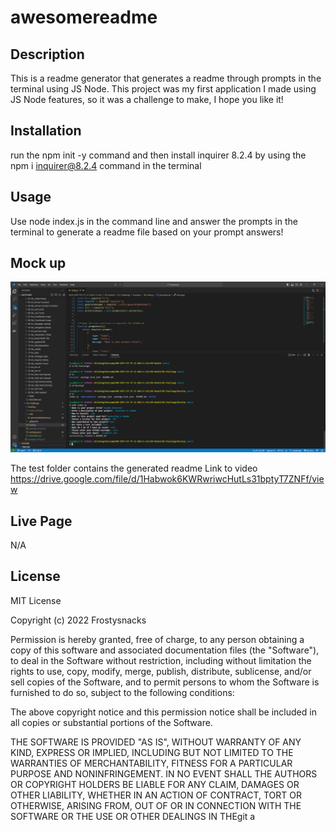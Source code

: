 # awesomereadme
## Description

This is a readme generator that generates a readme through prompts in the terminal using JS Node. This project was my first application I made using JS Node features, so it was a challenge to make, I hope you like it!


## Installation
run the npm init -y command and then install inquirer 8.2.4 by using the npm i inquirer@8.2.4 command in the terminal

## Usage
Use node index.js in the command line and answer the prompts in the terminal to generate a readme file based on your prompt answers!

## Mock up

![alt text](https://github.com/Frostysnacks/awesomereadme/blob/main/Mockup/mock2.PNG)



The test folder contains the generated readme
Link to video
https://drive.google.com/file/d/1Habwok6KWRwriwcHutLs31bptyT7ZNFf/view
## Live Page

N/A


## License


MIT License

Copyright (c) 2022 Frostysnacks

Permission is hereby granted, free of charge, to any person obtaining a copy
of this software and associated documentation files (the "Software"), to deal
in the Software without restriction, including without limitation the rights
to use, copy, modify, merge, publish, distribute, sublicense, and/or sell
copies of the Software, and to permit persons to whom the Software is
furnished to do so, subject to the following conditions:

The above copyright notice and this permission notice shall be included in all
copies or substantial portions of the Software.

THE SOFTWARE IS PROVIDED "AS IS", WITHOUT WARRANTY OF ANY KIND, EXPRESS OR
IMPLIED, INCLUDING BUT NOT LIMITED TO THE WARRANTIES OF MERCHANTABILITY,
FITNESS FOR A PARTICULAR PURPOSE AND NONINFRINGEMENT. IN NO EVENT SHALL THE
AUTHORS OR COPYRIGHT HOLDERS BE LIABLE FOR ANY CLAIM, DAMAGES OR OTHER
LIABILITY, WHETHER IN AN ACTION OF CONTRACT, TORT OR OTHERWISE, ARISING FROM,
OUT OF OR IN CONNECTION WITH THE SOFTWARE OR THE USE OR OTHER DEALINGS IN THEgit a
